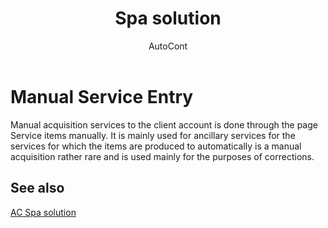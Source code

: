 ﻿---
    title: "Spa solution"
    author: AutoCont
    ms.date: 04/30/2018
    ms.topic: article
    ms.prod: dynamics-nav-2017
    ms.contentlocale: en
    ms.lasthandoff: 04/30/2018
---

# Manual Service Entry 

Manual acquisition services to the client account is done through the page Service items manually. It is mainly used for ancillary services for the services for which the items are produced to automatically is a manual acquisition rather rare and is used mainly for the purposes of corrections. 


## <a name="see-also"></a>See also
[AC Spa solution](ac-spa-solution.md)